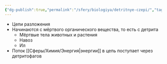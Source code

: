 ```yaml
---
{"dg-publish":true,"permalink":"/sfery/biologiya/detritnye-czepi/","tags":["Экология"]}
---
```


- Цепи разложения 
- Начинаются с мёртвого органического вещества, то есть с детрита 
	- Мёртвые тела животных и растения 
	- Навоз 
	- Ил
- Поток [[Сферы/Химия/Энергия\|энергии]] в цепь поступает через детритофагов 
